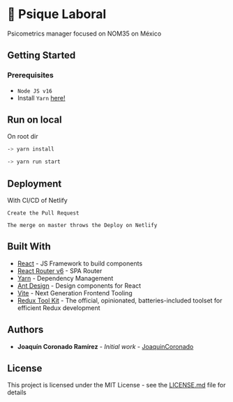 # 🔱 Psique Laboral

Psicometrics manager focused on NOM35 on México

## Getting Started

### Prerequisites

- `Node JS v16`
- Install `Yarn` [here!](https://classic.yarnpkg.com/lang/en/docs/install/#mac-stable)

## Run on local

On root dir

```bash
-> yarn install
```

```bash
-> yarn run start
```

## Deployment

With CI/CD of Netlify

```
Create the Pull Request
```

```
The merge on master throws the Deploy on Netlify
```

## Built With

- [React](https://es.react.dev/) - JS Framework to build components
- [React Router v6](https://reactrouter.com/en/main) - SPA Router
- [Yarn](https://yarnpkg.com/) - Dependency Management
- [Ant Design](https://ant.design/) - Design components for React
- [Vite](https://vitejs.dev/) - Next Generation Frontend Tooling
- [Redux Tool Kit](https://redux-toolkit.js.org/) - The official, opinionated, batteries-included toolset for efficient Redux development

## Authors

- **Joaquín Coronado Ramírez** - _Initial work_ - [JoaquinCoronado](https://github.com/joaquinCoronado)

## License

This project is licensed under the MIT License - see the [LICENSE.md](LICENSE.md) file for details
